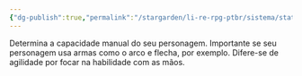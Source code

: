 ```yaml
---
{"dg-publish":true,"permalink":"/stargarden/li-re-rpg-ptbr/sistema/stats/stats-principais/destreza/","created":"2025-01-11T01:29:05.228-03:00","updated":"2025-01-12T02:33:28.237-03:00"}
---
```



Determina a capacidade manual do seu personagem. Importante se seu personagem usa armas como o arco e flecha, por exemplo. Difere-se de agilidade por focar na habilidade com as mãos.